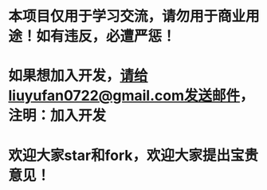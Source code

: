 # 本项目仅用于学习交流，请勿用于商业用途！如有违反，必遭严惩！
# 如果想加入开发，请给liuyufan0722@gmail.com发送邮件，注明：加入开发
# 欢迎大家star和fork，欢迎大家提出宝贵意见！
